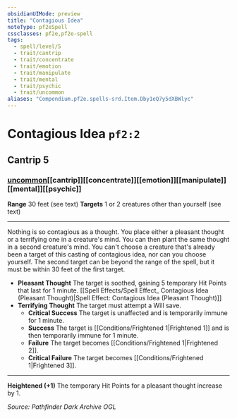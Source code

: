 ```yaml
---
obsidianUIMode: preview
title: "Contagious Idea"
noteType: pf2eSpell
cssclasses: pf2e,pf2e-spell
tags:
  - spell/level/5
  - trait/cantrip
  - trait/concentrate
  - trait/emotion
  - trait/manipulate
  - trait/mental
  - trait/psychic
  - trait/uncommon
aliases: "Compendium.pf2e.spells-srd.Item.Dby1eQ7y5dXBWlyc" 
---
```

# Contagious Idea  `pf2:2`  
## Cantrip 5
### [uncommon](uncommon "Uncommon Rarity Trait")[[cantrip]][[concentrate]][[emotion]][[manipulate]][[mental]][[psychic]]

**Range** 30 feet (see text)
**Targets** 1 or 2 creatures other than yourself (see text)
* * * 
Nothing is so contagious as a thought. You place either a pleasant thought or a terrifying one in a creature's mind. You can then plant the same thought in a second creature's mind. You can't choose a creature that's already been a target of this casting of contagious idea, nor can you choose yourself. The second target can be beyond the range of the spell, but it must be within 30 feet of the first target.

*   **Pleasant Thought** The target is soothed, gaining 5 temporary Hit Points that last for 1 minute. [[Spell Effects/Spell Effect_ Contagious Idea (Pleasant Thought)|Spell Effect: Contagious Idea (Pleasant Thought)]]
*   **Terrifying Thought** The target must attempt a Will save.
    *   **Critical Success** The target is unaffected and is temporarily immune for 1 minute.
    *   **Success** The target is [[Conditions/Frightened 1|Frightened 1]] and is then temporarily immune for 1 minute.
    *   **Failure** The target becomes [[Conditions/Frightened 1|Frightened 2]].
    *   **Critical Failure** The target becomes [[Conditions/Frightened 1|Frightened 3]].

* * *

**Heightened (+1)** The temporary Hit Points for a pleasant thought increase by 1.

*Source: Pathfinder Dark Archive*
*OGL*